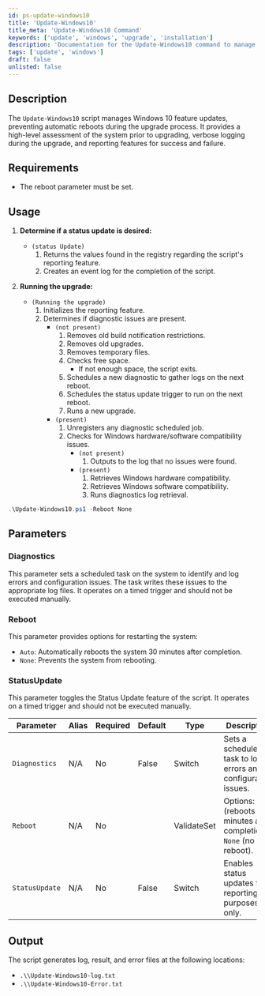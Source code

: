 ```yaml
---
id: ps-update-windows10
title: 'Update-Windows10'
title_meta: 'Update-Windows10 Command'
keywords: ['update', 'windows', 'upgrade', 'installation']
description: 'Documentation for the Update-Windows10 command to manage Windows 10 feature updates and prevent automatic reboots.'
tags: ['update', 'windows']
draft: false
unlisted: false
---
```


## Description
The `Update-Windows10` script manages Windows 10 feature updates, preventing automatic reboots during the upgrade process. It provides a high-level assessment of the system prior to upgrading, verbose logging during the upgrade, and reporting features for success and failure.

## Requirements
- The reboot parameter must be set.

## Usage
1. **Determine if a status update is desired:**
    - `(status Update)`
        1. Returns the values found in the registry regarding the script's reporting feature.
        2. Creates an event log for the completion of the script.

2. **Running the upgrade:**
    - `(Running the upgrade)`
        1. Initializes the reporting feature.
        2. Determines if diagnostic issues are present.
            - `(not present)`
                1. Removes old build notification restrictions.
                2. Removes old upgrades.
                3. Removes temporary files.
                4. Checks free space.
                    - If not enough space, the script exits.
                5. Schedules a new diagnostic to gather logs on the next reboot.
                6. Schedules the status update trigger to run on the next reboot.
                7. Runs a new upgrade.
            - `(present)`
                1. Unregisters any diagnostic scheduled job.
                2. Checks for Windows hardware/software compatibility issues.
                    - `(not present)`
                        1. Outputs to the log that no issues were found.
                    - `(present)`
                        1. Retrieves Windows hardware compatibility.
                        2. Retrieves Windows software compatibility.
                        3. Runs diagnostics log retrieval.

```powershell
.\Update-Windows10.ps1 -Reboot None
```

## Parameters

### Diagnostics
This parameter sets a scheduled task on the system to identify and log errors and configuration issues. The task writes these issues to the appropriate log files. It operates on a timed trigger and should not be executed manually.

### Reboot
This parameter provides options for restarting the system:
- `Auto`: Automatically reboots the system 30 minutes after completion.
- `None`: Prevents the system from rebooting.

### StatusUpdate
This parameter toggles the Status Update feature of the script. It operates on a timed trigger and should not be executed manually.

| Parameter      | Alias | Required | Default | Type         | Description                                                                  |
| ---------------| ----- | -------- | ------- | ------------ | ---------------------------------------------------------------------------- |
| `Diagnostics`  | N/A   | No       | False   | Switch       | Sets a scheduled task to log errors and configuration issues.                |
| `Reboot`       | N/A   | No       |         | ValidateSet  | Options: `Auto` (reboots 30 minutes after completion), `None` (no reboot).  |
| `StatusUpdate` | N/A   | No       | False   | Switch       | Enables status updates for reporting purposes only.                          |

## Output
The script generates log, result, and error files at the following locations:

- `.\\Update-Windows10-log.txt`
- `.\\Update-Windows10-Error.txt`

